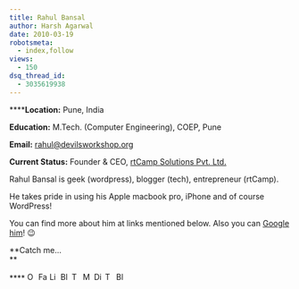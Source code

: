 ```yaml
---
title: Rahul Bansal
author: Harsh Agarwal
date: 2010-03-19
robotsmeta:
  - index,follow
views:
  - 150
dsq_thread_id:
  - 3035619938
---
```

<img class="wp-image-54250" src="http://www.gravatar.com/avatar/e9f072a801163faa5c7b218df3333038?s=110&d=&r=G" alt="" align="left" />******Location:** Pune, India

**Education:** M.Tech. (Computer Engineering), COEP, Pune

**Email:** rahul@devilsworkshop.org

**Current Status:** Founder & CEO, <a href="http://rtcamp.com" onclick="_gaq.push(['_trackEvent', 'outbound-article', 'http://rtcamp.com', 'rtCamp Solutions Pvt. Ltd.']);" >rtCamp Solutions Pvt. Ltd.</a>

Rahul Bansal is geek (wordpress), blogger (tech), entrepreneur (rtCamp).

He takes pride in using his Apple macbook pro, iPhone and of course WordPress!

You can find more about him at links mentioned below. Also you can <a href="http://www.google.com/search?q=rahul+bansal+OR+rahul286" onclick="_gaq.push(['_trackEvent', 'outbound-article', 'http://www.google.com/search?q=rahul+bansal+OR+rahul286', 'Google  him']);" title="Google Rahul Bansal">Google him</a>! 😉

**Catch me&#8230;  
**

**** <a href="http://www.orkut.com/Profile.aspx?uid=2008781293621471903" onclick="_gaq.push(['_trackEvent', 'outbound-article', 'http://www.orkut.com/Profile.aspx?uid=2008781293621471903', '']);" ><img src="http://lib.rtcamp.com/img/favicon/orkut.png" border="0" alt="Orkut" width="16" height="16" /></a> <a href="http://www.facebook.com/rahulb286" onclick="_gaq.push(['_trackEvent', 'outbound-article', 'http://www.facebook.com/rahulb286', '']);" ><img src="http://lib.rtcamp.com/img/favicon/facebook.png" border="0" alt="Facebook" width="16" height="16" /></a> <a href="http://www.linkedin.com/in/rahul286" onclick="_gaq.push(['_trackEvent', 'outbound-article', 'http://www.linkedin.com/in/rahul286', '']);" ><img src="http://lib.rtcamp.com/img/favicon/linkedin.png" border="0" alt="LinkedIn" width="16" height="16" /></a> <a href="http://www.hackthissite.org/user/view/rahul286/" onclick="_gaq.push(['_trackEvent', 'outbound-article', 'http://www.hackthissite.org/user/view/rahul286/', '']);" ><img src="http://lib.rtcamp.com/img/favicon/hackthissite.png" border="0" alt="Blogger" width="16" height="16" /></a> <a href="http://twitter.com/rahul286" onclick="_gaq.push(['_trackEvent', 'outbound-article', 'http://twitter.com/rahul286', '']);" ><img src="http://lib.rtcamp.com/img/favicon/twitter.png" border="0" alt="Twitter" width="16" height="16" /></a> <a href="http://www.mybloglog.com/buzz/members/rahul286/" onclick="_gaq.push(['_trackEvent', 'outbound-article', 'http://www.mybloglog.com/buzz/members/rahul286/', '']);" ><img src="http://lib.rtcamp.com/img/favicon/mybloglog.png" border="0" alt="MyBlogLog" width="16" height="16" /></a> <a href="http://digg.com/users/rahul286" onclick="_gaq.push(['_trackEvent', 'outbound-article', 'http://digg.com/users/rahul286', '']);" ><img src="http://lib.rtcamp.com/img/favicon/digg.png" border="0" alt="Digg" width="16" height="16" /></a> <a href="http://www.technorati.com/people/technorati/rahul286" onclick="_gaq.push(['_trackEvent', 'outbound-article', 'http://www.technorati.com/people/technorati/rahul286', '']);" ><img src="http://lib.rtcamp.com/img/favicon/technorati.png" border="0" alt="Technorati" width="16" height="16" /></a> <a href="http://www.blogger.com/profile/01115894989439403123" onclick="_gaq.push(['_trackEvent', 'outbound-article', 'http://www.blogger.com/profile/01115894989439403123', '']);" ><img src="http://lib.rtcamp.com/img/favicon/blogger.png" border="0" alt="Blogger" width="16" height="16" /></a>
